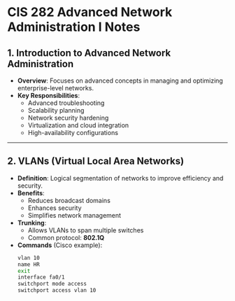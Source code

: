# CIS 282 Advanced Network Administration I Notes

## **1. Introduction to Advanced Network Administration**
- **Overview**: Focuses on advanced concepts in managing and optimizing enterprise-level networks.
- **Key Responsibilities**:
  - Advanced troubleshooting
  - Scalability planning
  - Network security hardening
  - Virtualization and cloud integration
  - High-availability configurations

---

## **2. VLANs (Virtual Local Area Networks)**
- **Definition**: Logical segmentation of networks to improve efficiency and security.
- **Benefits**:
  - Reduces broadcast domains
  - Enhances security
  - Simplifies network management
- **Trunking**:
  - Allows VLANs to span multiple switches
  - Common protocol: **802.1Q**
- **Commands** (Cisco example):
  ```bash
  vlan 10
  name HR
  exit
  interface fa0/1
  switchport mode access
  switchport access vlan 10
